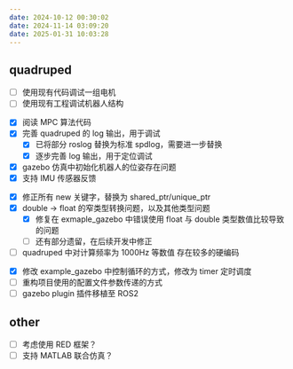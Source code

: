 ```yaml
---
date: 2024-10-12 00:30:02
date: 2024-11-14 03:09:20
date: 2025-01-31 10:03:28
---
```


## quadruped

<!-- 阶段性目标 -->

- [ ] 使用现有代码调试一组电机
- [ ] 使用现有工程调试机器人结构

<!-- 下一步需要完善的 -->

- [x] 阅读 MPC 算法代码
- [x] 完善 quadruped 的 log 输出，用于调试
  - [x] 已将部分 roslog 替换为标准 spdlog，需要进一步替换
  - [x] 逐步完善 log 输出，用于定位调试
- [x] gazebo 仿真中初始化机器人的位姿存在问题
- [x] 支持 IMU 传感器反馈

<!-- 在开发中逐步完善的 -->

- [x] 修正所有 new 关键字，替换为 shared_ptr/unique_ptr
- [x] double -> float 的窄类型转换问题，以及其他类型问题
  - [x] 修复在 exmaple_gazebo 中错误使用 float 与 double 类型数值比较导致的问题
  - [ ] 还有部分遗留，在后续开发中修正
- [ ] quadruped 中对计算频率为 1000Hz 等数值 存在较多的硬编码

<!-- 需要较多修改的，在开发中逐步完善的 -->

- [x] 修改 example_gazebo 中控制循环的方式，修改为 timer 定时调度
- [ ] 重构项目使用的配置文件参数传递的方式
- [ ] gazebo plugin 插件移植至 ROS2

## other

- [ ] 考虑使用 RED 框架？
- [ ] 支持 MATLAB 联合仿真？
